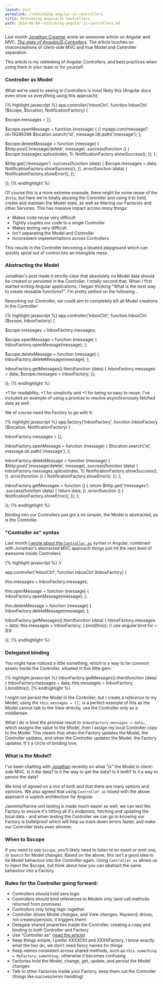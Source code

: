 ```yaml
---
layout: post
permalink: /rethinking-angular-js-controllers
title: Rethinking AngularJS Controllers
path: 2014-06-09-rethinking-angular-js-controllers.md
---
```


Last month [Jonathan Creamer](https://twitter.com/jcreamer898) wrote an awesome article on Angular and MVC, _[The state of AngularJS Controllers](http://jonathancreamer.com/the-state-of-angularjs-controllers/)_. The article touches on misconceptions of client-side MVC and true Model and Controller separation.

This article is my rethinking of Angular Controllers, and best practices when using them in your team or for yourself.

### Controller as Model

What we're used to seeing in Controllers is most likely this (Angular docs even show us everything using this approach):

{% highlight javascript %}
app.controller('InboxCtrl',
  function InboxCtrl ($scope, $location, NotificationFactory) {

  $scope.messages = [];

  $scope.openMessage = function (message) {
    // myapp.com/message?id=19286396
    $location.search('id', message.id).path('/message');
  };

  $scope.deleteMessage = function (message) {
    $http.post('/message/delete', message)
    .success(function () {
      $scope.messages.splice(index, 1);
      NotificationFactory.showSuccess();
    });
  };

  $http.get('/messages')
  .success(function (data) {
    $scope.messages = data;
    NotificationFactory.showSuccess();
  })
  .error(function (data) {
    NotificationFactory.showError();
  });

});
{% endhighlight %}

Of course this is a more extreme example, there might be some reuse of the `$http`, but here we're totally abusing the Controller and using it to hold, create and maintain the Model state, as well as littering our Factories and other Services. This has massive impact across _many_ things:

* Makes code reuse very difficult
* Tightly couples our code to a single Controller
* Makes testing very difficult
* Isn't separating the Model and Controller
* Inconsistent implementations across Controllers

This results in the Controller becoming a bloated playground which can quickly spiral out of control into an intangible mess.

### Abstracting the Model

Jonathan's post made it strictly clear that absolutely _no_ Model data should be created or persisted in the Controller. I totally second that. When I first started writing Angular applications, I began thinking "What is the best way to create reusable functions?". I'm pretty settled on the following...

Reworking our Controller, we could aim to completely kill all Model creations in the Controller:

{% highlight javascript %}
app.controller('InboxCtrl',
  function InboxCtrl ($scope, InboxFactory) {

  $scope.messages = InboxFactory.messages;

  $scope.openMessage = function (message) {
    InboxFactory.openMessage(message);
  };

  $scope.deleteMessage = function (message) {
    InboxFactory.deleteMessage(message);
  };

  InboxFactory.getMessages().then(function (data) {
    InboxFactory.messages = data;
    $scope.messages = InboxFactory;
  });

});
{% endhighlight %}

+1 for readability, +1 for simplicity and +1 for being so easy to reuse. I've included an example of using a promise to resolve asynchronously fetched data as well.

We of course need the Factory to go with it:

{% highlight javascript %}
app.factory('InboxFactory',
  function InboxFactory ($location, NotificationFactory) {

  InboxFactory.messages = [];

  InboxFactory.openMessage = function (message) {
    $location.search('id', message.id).path('/message');
  };

  InboxFactory.deleteMessage = function (message) {
    $http.post('/message/delete', message)
    .success(function (data) {
      InboxFactory.messages.splice(index, 1);
      NotificationFactory.showSuccess();
    })
    .error(function () {
      NotificationFactory.showError();
    });
  };

  InboxFactory.getMessages = function () {
    return $http.get('/messages')
    .success(function (data) {
      return data;
    })
    .error(function () {
      NotificationFactory.showError();
    });
  };

});
{% endhighlight %}

Binding into our Controllers just got a lot simpler, the Model is abstracted, as is the Controller.

### "Controller as" syntax

Last month [I wrote about the `Controller as`](http://toddmotto.com/digging-into-angulars-controller-as-syntax) syntax in Angular, combined with Jonathan's abstracted MVC approach things just hit the next level of awesome inside Controllers

{% highlight javascript %}
// <div ng-controller="InboxCtrl as inbox"></div>
app.controller('InboxCtrl',
  function InboxCtrl (InboxFactory) {

  this.messages = InboxFactory.messages;

  this.openMessage = function (message) {
    InboxFactory.openMessage(message);
  };

  this.deleteMessage = function (message) {
    InboxFactory.deleteMessage(message);
  };

  InboxFactory.getMessages().then(function (data) {
    InboxFactory.messages = data;
    this.messages = InboxFactory;
  }.bind(this)); // use angular.bind for < IE9

});
{% endhighlight %}

### Delegated binding

You might have noticed a little something, which is a way to tie common assets inside the Controller, situated in this little gem:

{% highlight javascript %}
InboxFactory.getMessages().then(function (data) {
  InboxFactory.messages = data;
  this.messages = InboxFactory;
}.bind(this));
{% endhighlight %}

I might not persist the Model _in_ the Controller, but I create a _reference_ to my Model, using the `this.messages = [];` is a perfect example of this as the Model cannot talk to the View directly, use the Controller only as a middleman.

What I do is bind the promise result to `InboxFactory.messages = data;`, which assigns the value to the Model, then I assign my local Controller copy to the Model. This means that when the Factory updates the Model, the Controller updates, and when the Controller updates the Model, the Factory updates. It's a circle of binding love.

### What is the Model?

I've been chatting with [Jonathan](https://twitter.com/jcreamer898) recently on what _"is"_ the Model in client-side MVC. Is it the data? Is it the way to get the data? Is it both? Is it a way to persist the data?

We kind of agreed on a mix of both and that there are many options and opinions. We also agreed that using `Controller as` mixed with the above approach is superb architecture for Angular.

Jasmine/Karma unit testing is made much easier as well, we can test the Factory to ensure it's hitting all it's endpoints, fetching and updating the local data - and when testing the Controller we can go in knowing our Factory is bulletproof which will help us track down errors faster, and make our Controller tests even slimmer.

### When to $scope

If you need to use `$scope`, you'll likely need to listen to an event or emit one, or `$watch` for Model changes. Based on the above, this isn't a good idea to tie Model behaviour into the Controller again. Using `Controller as` allows us to inject the $scope, but think about how you can abstract the same behaviour into a Factory.

### Rules for the Controller going forward:

* Controllers should hold zero logic
* Controllers should bind references to Models only (and call methods returned from promises)
* Controllers only bring logic together
* Controller drives Model _changes_, and View _changes_. Keyword; drives, not creates/persists, it triggers them!
* Delegate shared properties inside the Controller, creating a copy and binding to both Controller and Factory
* Use "Controller as" ([read the article]())
* Keep things simple, I prefer XXXXCtrl and XXXXFactory, I know exactly what the two do, we don't need fancy names for things
* Keep names consistent across shared methods, such as `this.something = MyFactory.something;` otherwise it becomes confusing
* Factories hold the Model, change, get, update, and persist the Model changes
* Talk to other Factories inside your Factory, keep them out the Controller (things like success/error handling)
